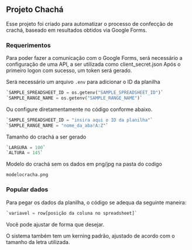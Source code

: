 ## Projeto Chachá
Esse projeto foi criado para automatizar o processo de confecção de crachá, baseado em resultados obtidos via Google Forms.


### Requerimentos

Para poder fazer a comunicação com o Google Forms, será necessário a configuração de uma API, a ser utilizada como client_secret.json
Após o primeiro logon com sucesso, um token será gerado.

Será necessário um arquivo `.env` para adicionar o ID da planilha

```python
`SAMPLE_SPREADSHEET_ID = os.getenv("SAMPLE_SPREADSHEET_ID")`
`SAMPLE_RANGE_NAME = os.getenv("SAMPLE_RANGE_NAME")`
```

Ou configure diretamentamente no código conforme abaixo.

```python
`SAMPLE_SPREADSHEET_ID = "insira aqui o ID da planilha"`
`SAMPLE_RANGE_NAME = "nome_da_aba!A:Z"`
```
Tamanho do crachá a ser gerado

```python
`LARGURA = 100`
`ALTURA = 145`
```

Modelo do crachá sem os dados em png/jpg na pasta do codigo 

``modelocracha.png``

### Popular dados
Para pegar os dados da planilha, o código se adequa da seguinte maneira:

```python
`variavel = row[posição da coluna no spreadsheet]`
```

Você pode ajustar de forma que desejar.

O sistema também tem um kerning padrão, ajustado de acordo com o tamanho da letra utilizada.


